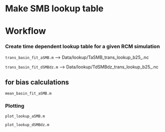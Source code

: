 # Make SMB lookup table

# Workflow
### Create time dependent lookup table for a given RCM simulation

`trans_basin_fit_aSMB.m`
--> Data/lookup/TaSMB_trans_lookup_b25_<scenario>.nc

`trans_basin_fit_dSMBdz.m`
--> Data/lookup/TdSMBdz_trans_lookup_b25_<scenario>.nc

## for bias calculations
`mean_basin_fit_aSMB.m`

### Plotting
`plot_lookup_aSMB.m`

`plot_lookup_dSMBdz.m`
